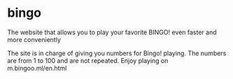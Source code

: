 # bingo
The website that allows you to play your favorite BINGO! even faster and more conveniently

The site is in charge of giving you numbers for Bingo! playing. The numbers are from 1 to 100 and are not repeated. Enjoy playing on m.bingoo.ml/en.html

